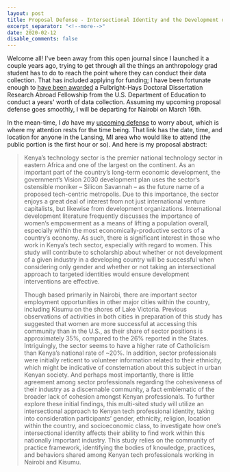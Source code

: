 ```yaml
---
layout: post
title: Proposal Defense - Intersectional Identity and the Development of Kenya's Tech Sector
excerpt_separator: "<!--more-->"
date: 2020-02-12
disable_comments: false
---
```

Welcome all! I've been away from this open journal since I launched it a couple years ago, trying to get through all the things an anthropology grad student has to do to reach the point where they can conduct their data collection. That has included applying for funding; I have been fortunate enough to [have been awarded](http://anthropology.msu.edu/2019/10/04/phd-student-brian-geyer-receives-fulbright-hays-ddra/) a Fulbright-Hays Doctoral Dissertation Research Abroad Fellowship from the U.S. Department of Education to conduct a years' worth of data collection. Assuming my upcoming proposal defense goes smoothly, I will be departing for Nairobi on March 16th.
<!--More-->
In the mean-time, I _do_ have my [upcoming defense](https://anthropology.msu.edu/event/brian-geyer-dissertation-proposal-defense/) to worry about, which is where my attention rests for the time being. That link has the date, time, and location for anyone in the Lansing, MI area who would like to attend (the public portion is the first hour or so). And here is my proposal abstract:

>Kenya’s technology sector is the premier national technology sector in eastern Africa and one of the largest on the continent. As an important part of the country’s long-term economic development, the government’s Vision 2030 development plan uses the sector’s ostensible moniker – Silicon Savannah – as the future name of a proposed tech-centric metropolis. Due to this importance, the sector enjoys a great deal of interest from not just international venture capitalists, but likewise from development organizations. International development literature frequently discusses the importance of women’s empowerment as a means of lifting a population overall, especially within the most economically-productive sectors of a country’s economy. As such, there is significant interest in those who work in Kenya’s tech sector, especially with regard to women. This study will contribute to scholarship about whether or not development of a given industry in a developing country will be successful when considering only gender and whether or not taking an intersectional approach to targeted identities would ensure development interventions are effective. 
>
>Though based primarily in Nairobi, there are important sector employment opportunities in other major cities within the country, including Kisumu on the shores of Lake Victoria. Previous observations of activities in both cities in preparation of this study has suggested that women are more successful at accessing this community than in the U.S., as their share of sector positions is approximately 35%, compared to the 26% reported in the States. Intriguingly, the sector seems to have a higher rate of Catholicism than Kenya’s national rate of ~20%. In addition, sector professionals were initially reticent to volunteer information related to their ethnicity, which might be indicative of consternation about this subject in urban Kenyan society. And perhaps most importantly, there is little agreement among sector professionals regarding the cohesiveness of their industry as a discernable community, a fact emblematic of the broader lack of cohesion amongst Kenyan professionals. To further explore these initial findings, this multi-sited study will utilize an intersectional approach to Kenyan tech professional identity, taking into consideration participants’ gender, ethnicity, religion, location within the country, and socioeconomic class, to investigate how one’s intersectional identity affects their ability to find work within this nationally important industry. This study relies on the community of practice framework, identifying the bodies of knowledge, practices, and behaviors shared among Kenyan tech professionals working in Nairobi and Kisumu.
